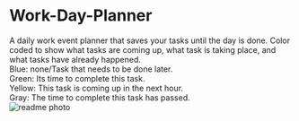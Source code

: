 # Work-Day-Planner
A daily work event planner that saves your tasks until the day is done. Color coded to show what tasks are coming up, what task is taking place, and what tasks have already happened. <br/>
Blue: none/Task that needs to be done later. <br/>
Green: Its time to complete this task. <br/>
Yellow: This task is coming up in the next hour. <br/>
Gray: The time to complete this task has passed. <br/>
![readme photo](https://user-images.githubusercontent.com/103873915/187656799-82c176c2-0d33-4bd5-9c7f-deb4b02605d0.png)

